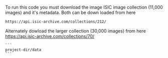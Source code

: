 

To run this code you must download the image ISIC image collection (11,000 images) and it's metadata. 
Both can be down loaded from here

    https://api.isic-archive.com/collections/212/

Alternately dowload the larger collection  (30,000 images) from here
    https://api.isic-archive.com/collections/70/
    
    ```
    project-dir/data
    ```